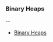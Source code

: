 ### Binary Heaps
--

- [Binary Heaps](https://github.com/zhorton34/data-structures-algorithms-101/blob/master/structures/binary-heap.js)


